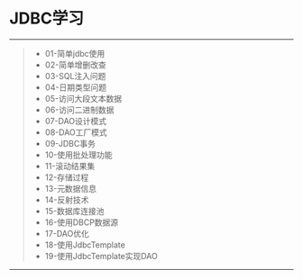 # JDBC学习

------

> * 01-简单jdbc使用
> * 02-简单增删改查
> * 03-SQL注入问题
> * 04-日期类型问题	
> * 05-访问大段文本数据
> * 06-访问二进制数据
> * 07-DAO设计模式
> * 08-DAO工厂模式
> * 09-JDBC事务
> * 10-使用批处理功能
> * 11-滚动结果集
> * 12-存储过程
> * 13-元数据信息
> * 14-反射技术
> * 15-数据库连接池
> * 16-使用DBCP数据源
> * 17-DAO优化
> * 18-使用JdbcTemplate
> * 19-使用JdbcTemplate实现DAO

------
